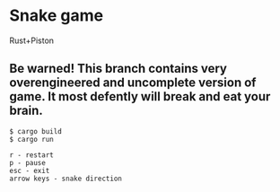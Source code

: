 # Snake game

Rust+Piston

## Be warned! This branch contains very overengineered and uncomplete version of game. It most defently will break and eat your brain.

```
$ cargo build
$ cargo run
```

```
r - restart
p - pause
esc - exit
arrow keys - snake direction
```
